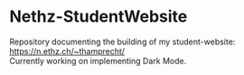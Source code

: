 # Nethz-StudentWebsite
Repository documenting the building of my student-website: https://n.ethz.ch/~thamprecht/ 
<br> Currently working on implementing Dark Mode.
